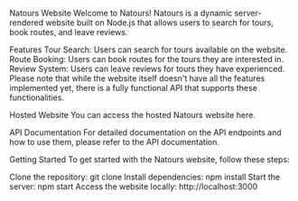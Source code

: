 Natours Website
Welcome to Natours! Natours is a dynamic server-rendered website built on Node.js that allows users to search for tours, book routes, and leave reviews.

Features
Tour Search: Users can search for tours available on the website.
Route Booking: Users can book routes for the tours they are interested in.
Review System: Users can leave reviews for tours they have experienced.
Please note that while the website itself doesn't have all the features implemented yet, there is a fully functional API that supports these functionalities.

Hosted Website
You can access the hosted Natours website here.

API Documentation
For detailed documentation on the API endpoints and how to use them, please refer to the API documentation.

Getting Started
To get started with the Natours website, follow these steps:

Clone the repository: git clone <repository-url>
Install dependencies: npm install
Start the server: npm start
Access the website locally: http://localhost:3000
